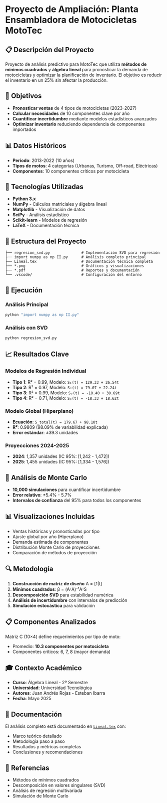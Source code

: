 # Proyecto de Ampliación: Planta Ensambladora de Motocicletas MotoTec

## 📋 Descripción del Proyecto

Proyecto de análisis predictivo para MotoTec que utiliza **métodos de mínimos cuadrados** y **álgebra lineal** para pronosticar la demanda de motocicletas y optimizar la planificación de inventario. El objetivo es reducir el inventario en un 25% sin afectar la producción.

## 🎯 Objetivos

- **Pronosticar ventas** de 4 tipos de motocicletas (2023-2027)
- **Calcular necesidades** de 10 componentes clave por año
- **Cuantificar incertidumbre** mediante modelos estadísticos avanzados
- **Optimizar inventario** reduciendo dependencia de componentes importados

## 📊 Datos Históricos

- **Período**: 2013-2022 (10 años)
- **Tipos de motos**: 4 categorías (Urbanas, Turismo, Off-road, Eléctricas)
- **Componentes**: 10 componentes críticos por motocicleta

## 🔧 Tecnologías Utilizadas

- **Python 3.x**
- **NumPy** - Cálculos matriciales y álgebra lineal
- **Matplotlib** - Visualización de datos
- **SciPy** - Análisis estadístico
- **Scikit-learn** - Modelos de regresión
- **LaTeX** - Documentación técnica

## 📁 Estructura del Proyecto

```
├── regresion_svd.py              # Implementación SVD para regresión
├── import numpy as np II.py      # Análisis completo principal
├── Lineal.tex                    # Documentación técnica completa
├── *.png                         # Gráficos y visualizaciones
├── *.pdf                         # Reportes y documentación
└── .vscode/                      # Configuración del entorno
```

## 🚀 Ejecución

### Análisis Principal
```bash
python "import numpy as np II.py"
```

### Análisis con SVD
```bash
python regresion_svd.py
```

## 📈 Resultados Clave

### Modelos de Regresión Individual
- **Tipo 1**: R² = 0.99, Modelo: `S₁(t) = 129.33 + 26.54t`
- **Tipo 2**: R² = 0.97, Modelo: `S₂(t) = 79.07 + 22.24t`
- **Tipo 3**: R² = 0.99, Modelo: `S₃(t) = -10.40 + 30.69t`
- **Tipo 4**: R² = 0.71, Modelo: `S₄(t) = -18.33 + 18.62t`

### Modelo Global (Hiperplano)
- **Ecuación**: `S_total(t) = 179.67 + 98.10t`
- **R²**: 0.9809 (98.09% de variabilidad explicada)
- **Error estándar**: ±39.3 unidades

### Proyecciones 2024-2025
- **2024**: 1,357 unidades (IC 95%: [1,242 - 1,472])
- **2025**: 1,455 unidades (IC 95%: [1,334 - 1,576])

## 🎲 Análisis de Monte Carlo

- **10,000 simulaciones** para cuantificar incertidumbre
- **Error relativo**: ±5.4% - 5.7%
- **Intervalos de confianza** del 95% para todos los componentes

## 📊 Visualizaciones Incluidas

- Ventas históricas y pronosticadas por tipo
- Ajuste global por año (Hiperplano)
- Demanda estimada de componentes
- Distribución Monte Carlo de proyecciones
- Comparación de métodos de proyección

## 🔍 Metodología

1. **Construcción de matriz de diseño** A = [1|t]
2. **Mínimos cuadrados**: β = (AᵀA)⁻¹AᵀS
3. **Descomposición SVD** para estabilidad numérica
4. **Análisis de incertidumbre** con intervalos de predicción
5. **Simulación estocástica** para validación

## 📋 Componentes Analizados

Matriz C (10×4) define requerimientos por tipo de moto:
- Promedio: **10.3 componentes por motocicleta**
- Componentes críticos: 6, 7, 8 (mayor demanda)

## 🎓 Contexto Académico

- **Curso**: Álgebra Lineal - 2º Semestre
- **Universidad**: Universidad Tecnológica
- **Autores**: Juan Andrés Rojas - Esteban Ibarra
- **Fecha**: Mayo 2025

## 📄 Documentación

El análisis completo está documentado en [`Lineal.tex`](Lineal.tex) con:
- Marco teórico detallado
- Metodología paso a paso
- Resultados y métricas completas
- Conclusiones y recomendaciones

## 🔗 Referencias

- Métodos de mínimos cuadrados
- Descomposición en valores singulares (SVD)
- Análisis de regresión multivariada
- Simulación de Monte Carlo
